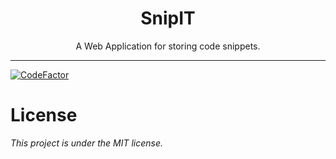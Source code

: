 <h1 align="center">
  SnipIT
</h1>

<p align="Center">
  A Web Application for storing code snippets.
 </p>

 <hr>

 [![CodeFactor](https://www.codefactor.io/repository/github/kr-agdeppa/snipit/badge)](https://www.codefactor.io/repository/github/kr-agdeppa/snipit)

# License
<i>This project is under the MIT license.</i>